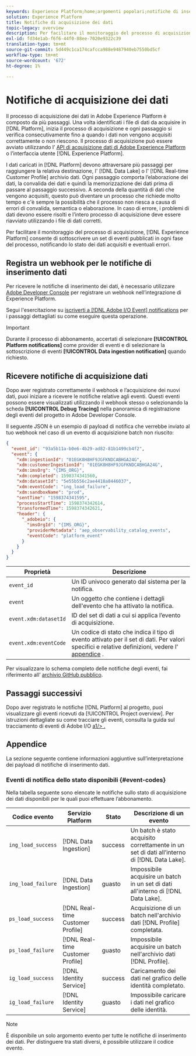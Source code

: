 ```yaml
---
keywords: Experience Platform;home;argomenti popolari;notifiche di inserimento dati;notifiche;eventi di sottoscrizione;eventi di stato di inserimento dati;eventi di stato;sottoscrizione;notifiche di stato;
solution: Experience Platform
title: Notifiche di acquisizione dei dati
topic-legacy: overview
description: Per facilitare il monitoraggio del processo di acquisizione, Adobe Experience Platform consente di abbonarsi a un set di eventi pubblicati in ogni fase del processo, notificandovi lo stato dei dati acquisiti ed eventuali errori.
exl-id: fd34e1ab-f6f6-44f0-88ee-7020e9322c39
translation-type: tm+mt
source-git-commit: 5d449c1ca174cafcca988e9487940eb7550bd5cf
workflow-type: tm+mt
source-wordcount: '672'
ht-degree: 1%

---
```


# Notifiche di acquisizione dei dati

Il processo di acquisizione dei dati in Adobe Experience Platform è composto da più passaggi. Una volta identificati i file di dati da acquisire in [!DNL Platform], inizia il processo di acquisizione e ogni passaggio si verifica consecutivamente fino a quando i dati non vengono acquisiti correttamente o non riescono. Il processo di acquisizione può essere avviato utilizzando l’ [API di acquisizione dati di Adobe Experience Platform](https://www.adobe.io/apis/experienceplatform/home/api-reference.html#!acpdr/swagger-specs/ingest-api.yaml) o l’interfaccia utente [!DNL Experience Platform].

I dati caricati in [!DNL Platform] devono attraversare più passaggi per raggiungere la relativa destinazione, l&#39; [!DNL Data Lake] o l&#39; [!DNL Real-time Customer Profile] archivio dati. Ogni passaggio comporta l’elaborazione dei dati, la convalida dei dati e quindi la memorizzazione dei dati prima di passare al passaggio successivo. A seconda della quantità di dati che vengono acquisiti, questo può diventare un processo che richiede molto tempo e c&#39;è sempre la possibilità che il processo non riesca a causa di errori di convalida, semantica o elaborazione. In caso di errore, i problemi di dati devono essere risolti e l’intero processo di acquisizione deve essere riavviato utilizzando i file di dati corretti.

Per facilitare il monitoraggio del processo di acquisizione, [!DNL Experience Platform] consente di sottoscrivere un set di eventi pubblicati in ogni fase del processo, notificando lo stato dei dati acquisiti e eventuali errori.

## Registra un webhook per le notifiche di inserimento dati

Per ricevere le notifiche di inserimento dei dati, è necessario utilizzare [Adobe Developer Console](https://www.adobe.com/go/devs_console_ui) per registrare un webhook nell’integrazione di Experience Platform.

Segui l&#39;esercitazione su [iscriverti a [!DNL Adobe I/O Event] notifications](../../observability/notifications/subscribe.md) per i passaggi dettagliati su come eseguire questa operazione.

>[!IMPORTANT]
>
>Durante il processo di abbonamento, accertati di selezionare **[!UICONTROL Platform notifications]** come provider di eventi e di selezionare la sottoscrizione di eventi **[!UICONTROL Data ingestion notification]** quando richiesto.

## Ricevere notifiche di acquisizione dati

Dopo aver registrato correttamente il webhook e l’acquisizione dei nuovi dati, puoi iniziare a ricevere le notifiche relative agli eventi. Questi eventi possono essere visualizzati utilizzando il webhook stesso o selezionando la scheda **[!UICONTROL Debug Tracing]** nella panoramica di registrazione degli eventi del progetto in Adobe Developer Console.

Il seguente JSON è un esempio di payload di notifica che verrebbe inviato al tuo webhook nel caso di un evento di acquisizione batch non riuscito:

```json
{
  "event_id": "93a5b11a-b0e6-4b29-ad82-81b1499cb4f2",
  "event": {
    "xdm:ingestionId": "01EGK8H8HF9JGFKNDCABHGA24G",
    "xdm:customerIngestionId": "01EGK8H8HF9JGFKNDCABHGA24G",
    "xdm:imsOrg": "{IMS_ORG}",
    "xdm:completed": 1598374341560,
    "xdm:datasetId": "5e55b556c2ae4418a8446037",
    "xdm:eventCode": "ing_load_failure",
    "xdm:sandboxName": "prod",
    "sentTime": "1598374341595",
    "processStartTime": 1598374342614,
    "transformedTime": 1598374342621,
    "header": {
      "_adobeio": {
        "imsOrgId": "{IMS_ORG}",
        "providerMetadata": "aep_observability_catalog_events",
        "eventCode": "platform_event"
      }
    }
  }
}
```

| Proprietà | Descrizione |
| --- | --- |
| `event_id` | Un ID univoco generato dal sistema per la notifica. |
| `event` | Un oggetto che contiene i dettagli dell&#39;evento che ha attivato la notifica. |
| `event.xdm:datasetId` | ID del set di dati a cui si applica l’evento di acquisizione. |
| `event.xdm:eventCode` | Un codice di stato che indica il tipo di evento attivato per il set di dati. Per valori specifici e relative definizioni, vedere l&#39; [appendice](#event-codes) . |

Per visualizzare lo schema completo delle notifiche degli eventi, fai riferimento all’ [archivio GitHub pubblico](https://github.com/adobe/xdm/blob/master/schemas/notifications/ingestion.schema.json).

## Passaggi successivi

Dopo aver registrato le notifiche [!DNL Platform] al progetto, puoi visualizzare gli eventi ricevuti da [!UICONTROL Project overview]. Per istruzioni dettagliate su come tracciare gli eventi, consulta la guida sul tracciamento di eventi di Adobe I/O [a1/> .](https://www.adobe.io/apis/experienceplatform/events/docs.html#!adobedocs/adobeio-events/master/support/tracing.md)

## Appendice

La sezione seguente contiene informazioni aggiuntive sull’interpretazione dei payload di notifiche di inserimento dati.

### Eventi di notifica dello stato disponibili {#event-codes}

Nella tabella seguente sono elencate le notifiche sullo stato di acquisizione dei dati disponibili per le quali puoi effettuare l’abbonamento.

| Codice evento | Servizio Platform | Stato | Descrizione di un evento |
| --- | ---------------- | ------ | ----------------- |
| `ing_load_success` | [!DNL Data Ingestion] | success | Un batch è stato acquisito correttamente in un set di dati all’interno di [!DNL Data Lake]. |
| `ing_load_failure` | [!DNL Data Ingestion] | guasto | Impossibile acquisire un batch in un set di dati all&#39;interno di [!DNL Data Lake]. |
| `ps_load_success` | [!DNL Real-time Customer Profile] | success | Acquisizione di un batch nell&#39;archivio dati [!DNL Profile] completata. |
| `ps_load_failure` | [!DNL Real-time Customer Profile] | guasto | Impossibile acquisire un batch nell&#39;archivio dati [!DNL Profile]. |
| `ig_load_success` | [!DNL Identity Service] | success | Caricamento dei dati nel grafico delle identità completato. |
| `ig_load_failure` | [!DNL Identity Service] | guasto | Impossibile caricare i dati nel grafico delle identità. |

>[!NOTE]
>
>È disponibile un solo argomento evento per tutte le notifiche di inserimento dei dati. Per distinguere tra stati diversi, è possibile utilizzare il codice evento.
